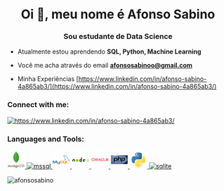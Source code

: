 <h1 align="center">Oi 👋, meu nome é Afonso Sabino</h1>
<h3 align="center">Sou estudante de Data Science</h3>

- Atualmente estou aprendendo **SQL, Python, Machine Learning**

- Você me acha através do email **afonsosabinoo@gmail.com**

- Minha Experiências [https://www.linkedin.com/in/afonso-sabino-4a865ab3/](https://www.linkedin.com/in/afonso-sabino-4a865ab3/)

<h3 align="left">Connect with me:</h3>
<p align="left">
<a href="https://linkedin.com/in/https://www.linkedin.com/in/afonso-sabino-4a865ab3/" target="blank"><img align="center" src="https://raw.githubusercontent.com/rahuldkjain/github-profile-readme-generator/master/src/images/icons/Social/linked-in-alt.svg" alt="https://www.linkedin.com/in/afonso-sabino-4a865ab3/" height="30" width="40" /></a>
</p>

<h3 align="left">Languages and Tools:</h3>
<p align="left"> <a href="https://www.mongodb.com/" target="_blank" rel="noreferrer"> <img src="https://raw.githubusercontent.com/devicons/devicon/master/icons/mongodb/mongodb-original-wordmark.svg" alt="mongodb" width="40" height="40"/> </a> <a href="https://www.microsoft.com/en-us/sql-server" target="_blank" rel="noreferrer"> <img src="https://www.svgrepo.com/show/303229/microsoft-sql-server-logo.svg" alt="mssql" width="40" height="40"/> </a> <a href="https://www.mysql.com/" target="_blank" rel="noreferrer"> <img src="https://raw.githubusercontent.com/devicons/devicon/master/icons/mysql/mysql-original-wordmark.svg" alt="mysql" width="40" height="40"/> </a> <a href="https://nodejs.org" target="_blank" rel="noreferrer"> <img src="https://raw.githubusercontent.com/devicons/devicon/master/icons/nodejs/nodejs-original-wordmark.svg" alt="nodejs" width="40" height="40"/> </a> <a href="https://www.oracle.com/" target="_blank" rel="noreferrer"> <img src="https://raw.githubusercontent.com/devicons/devicon/master/icons/oracle/oracle-original.svg" alt="oracle" width="40" height="40"/> </a> <a href="https://www.php.net" target="_blank" rel="noreferrer"> <img src="https://raw.githubusercontent.com/devicons/devicon/master/icons/php/php-original.svg" alt="php" width="40" height="40"/> </a> <a href="https://www.python.org" target="_blank" rel="noreferrer"> <img src="https://raw.githubusercontent.com/devicons/devicon/master/icons/python/python-original.svg" alt="python" width="40" height="40"/> </a> <a href="https://www.sqlite.org/" target="_blank" rel="noreferrer"> <img src="https://www.vectorlogo.zone/logos/sqlite/sqlite-icon.svg" alt="sqlite" width="40" height="40"/> </a> </p>

<p><img align="center" src="https://github-readme-stats.vercel.app/api/top-langs?username=afonsosabino&show_icons=true&locale=en&layout=compact" alt="afonsosabino" /></p>

<!---
- 👋 Hi, I’m @afonsosabino
- 👀 I’m interested in ...
- 🌱 I’m currently learning ...
- 💞️ I’m looking to collaborate on ...
- 📫 How to reach me ...


afonsosabino/afonsosabino is a ✨ special ✨ repository because its `README.md` (this file) appears on your GitHub profile.
You can click the Preview link to take a look at your changes.
--->
